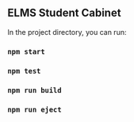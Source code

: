 ## ELMS Student Cabinet

In the project directory, you can run:

### `npm start`
### `npm test`
### `npm run build`
### `npm run eject`